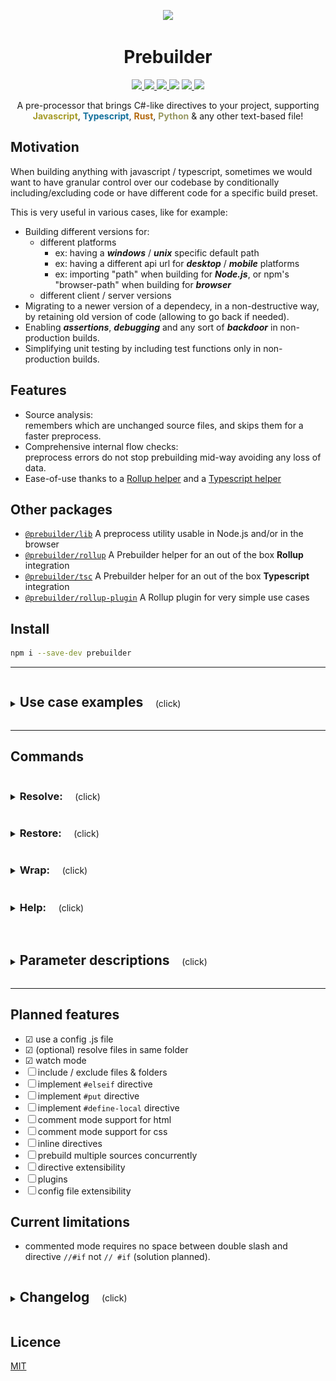 <p style="text-align:center" align="center">
    <a href="https://prebuilder.anfadev.com/"><img width=80 src="https://prebuilder.anfadev.com/images/prebuilder-logo.svg"></img></a>
</p>

<h1 style="text-align:center" align="center">Prebuilder</h1>

<p style="text-align:center" align="center">
    <a href="https://www.npmjs.com/package/prebuilder" alt="Npm version">
        <img src="https://img.shields.io/npm/v/prebuilder">
    </a>
    <a href="https://www.npmjs.com/package/prebuilder" alt="Size">
        <img src="https://img.shields.io/github/languages/code-size/prebuilderjs/prebuilder">
    </a>
    <a href="https://github.com/prebuilderjs/prebuilder" alt="Licence">
        <img src="https://img.shields.io/github/license/prebuilderjs/prebuilder">
    </a>
    <img src="https://visitor-badge.glitch.me/badge?page_id=prebuilderjs.prebuilder&style=flat">
    <a href="https://www.npmjs.com/package/prebuilder" alt="Npm downloads">
        <img src="https://img.shields.io/npm/dt/prebuilder">
    </a>
    <a href="https://twitter.com/intent/follow?screen_name=prebuilderjs" alt="Follow">
        <img src="https://img.shields.io/static/v1?label=Follow%20on&message=Twitter&color=blue">
    </a>
</p>

<p style="text-align:center" align="center">
A pre-processor that brings C#-like directives to your project, supporting<br><span style="color: #a59b28; font-weight:bold">Javascript</span>, <span style="color: #126f9b; font-weight:bold">Typescript</span>, <span style="color: #b3690f; font-weight:bold">Rust</span>, <span style="color: #969762; font-weight:bold">Python</span> & any other text-based file!
</p>

## Motivation

When building anything with javascript / typescript, sometimes we would want to have granular control over our codebase
by conditionally including/excluding code or have different code for a specific build preset.

This is very useful in various cases, like for example:
- Building different versions for:
    - different platforms
        - ex: having a ***windows*** / ***unix*** specific default path
        - ex: having a different api url for ***desktop*** / ***mobile*** platforms
        - ex: importing "path" when building for ***Node.js***, or npm's "browser-path" when building for ***browser***
    - different client / server versions
- Migrating to a newer version of a dependecy, in a non-destructive way, by retaining old version of code (allowing to go back if needed).
- Enabling ***assertions***, ***debugging*** and any sort of ***backdoor*** in non-production builds.
- Simplifying unit testing by including test functions only in non-production builds.

## Features
- Source analysis: <br>remembers which are unchanged source files, and skips them for a faster preprocess.
- Comprehensive internal flow checks: <br>preprocess errors do not stop prebuilding mid-way avoiding any loss of data.
- Ease-of-use thanks to a [Rollup helper](https://github.com/prebuilderjs/rollup) and a [Typescript helper](https://github.com/prebuilderjs/tsc)

## Other packages
- [`@prebuilder/lib`](https://github.com/prebuilderjs/lib) A preprocess utility usable in Node.js and/or in the browser
- [`@prebuilder/rollup`](https://github.com/prebuilderjs/rollup) A Prebuilder helper for an out of the box **Rollup** integration
- [`@prebuilder/tsc`](https://github.com/prebuilderjs/tsc) A Prebuilder helper for an out of the box **Typescript** integration
- [`@prebuilder/rollup-plugin`](https://github.com/prebuilderjs/rollup-plugin) A Rollup plugin for very simple use cases

## Install

```sh
npm i --save-dev prebuilder
```

---

<details>
<summary>
  <h2 style="display:inline-block">Use case examples</h2>
  <span style="white-space: pre;">    (click)</span>
</summary>
Using:

```sh
prebuild resolve --srcDir "src" --outDir "pre-build" --preprocessDefines "TARGET_BROWSER, ANDROID"
```

### Case 1) import depending on target platform
<table>
    <tr>
        <th>Original</th>
        <th>Resolved</th>
    </tr>
    <tr>
<td>

```c#
#if TARGET_BROWSER
import path from 'browser-path';
#else
const path = require('path');
#endif
```
<!-- these need to no be indented -->
</td>
<td>

```c#

import path from 'browser-path';



```

</td>
    </tr>
</table>

### Case 2) debugging & testing
<table>
    <tr>
        <th>Original</th>
        <th>Resolved</th>
    </tr>
    <tr>
<td>

```c#
class MyClass {

   constructor(apiUrl) {
       this.apiUrl = apiUrl;
       this.myData = fetchData(apiUrl);
   }

   #if DEBUG
   // log info
   console.log("api: " +this.apiUrl);
   // test
   Test = () => {
      console.log("MyClass test:");

      try {
         JSON.parse(this.myData);
         console.log("data ✔");
      } catch {
         console.error("data ✘");
      }
   }
   #endif
}
```
<!-- these need to no be indented -->
</td>
<td>

```c#
class MyClass {

   constructor(apiUrl) {
      this.apiUrl = apiUrl;
      this.myData = fetchData(apiUrl);
   }















}
```

</td>
    </tr>
</table>

### Case 3) Function definition depending on feature support
<table>
    <tr>
        <th>Original</th>
        <th>Resolved</th>
    </tr>
    <tr>
<td>

```c#
    // negative #if
#if !PARAM_2_SUPPORTED
    var myFunction = (param) => {
        return param + 1;
    }
#else
    var myFunction = (param1, param2) => {
        return param * param2 + 1;
    }
#endif
```
<!-- these need to no be indented -->
</td>
<td>

```c#


    var myFunction = (param) => {
        return param + 1;
    }





```

</td>
    </tr>
</table>

### Case 4) Variable definition depending on platform
<table>
    <tr>
        <th>Original</th>
        <th>Resolved</th>
    </tr>
    <tr>
<td>

```c#
    // commented mode
//#if ANDROID
   myConfig = {
      apiUrl:"api.site.net/android",
      greeting: "Hi Android user!",
   };
//#endif
//#if IOS
   //#post-code myConfig = {
   //#post-code    apiUrl: "api.site.net/ios",
   //#post-code    greeting: "Hi iOS user!"
   //#post-code };
//#endif
```
<!-- these need to no be indented -->
</td>
<td>

```c#


myConfig = {
    apiUrl: "api.site.net/android",
    greeting: "Hi Android user!",
};







```

</td>
    </tr>
</table>

</details>

---

## Commands

<details>
<summary>
  <h3 style="display:inline-block">Resolve:</h3>
  <span style="white-space: pre;">    (click)</span>
</summary>

Resolves directives in every script of a given source folder, and caches their original versions.
```sh
prebuild resolve --srcDir "src"
```

![](.screenshots/prebuild%20resolve.svg)

|       Parameters      |        Required       |  Needs value  |      Examples                                                                                |
|    ---                |          :---:        |     :---:     |        ---                                                                                   |
| `--srcDir`            | ✔                     | ✔            | `prebuild resolve --srcDir "src/somefolder"`                                                 |
| `--outDir`            | ✔ (unless <br>`--onTheSpot` is used) | ❌             | `prebuild resolve --outDir "output"`                                        |
| `--formats`           | ❌                    | ✔            | `prebuild resolve --formats ".js"`<br>`--formats ".js, .ts, .cpp"`                           |
| `--onTheSpot`         | ❌                    | ❌           |                                                                                              |
| `--log`               | ❌                    | ❌           |                                                                                              |
| `--watch`             | ❌                    | ❌           |                                                                                              |
| `--preprocessDefines` | ❌                    | ✔            | `prebuild resolve --preprocessDefines "MY_DEF"`<br>`--preprocessDefines "DEFINE1, DEFINE2"`  |
| `--preprocessMode`    | ❌                    | ✔            | `prebuild resolve --preprocessMode "both"`                                                   |
| `--config`            | ❌                    | ✔            | `prebuild resolve --config "myprebulder.config.js"`                                          |

</details>

<details>
<summary>
  <h3 style="display:inline-block">Restore:</h3>
  <span style="white-space: pre;">    (click)</span>
</summary>

Restores back original scripts (with unresolved directives) if resolved with --onTheSpot mode.
```sh
prebuild restore
```

|       Parameters       |     Required     |   Needs value   |
|    ---                 |       :---:      |      :---:      |
| `--log`                | ❌              | ❌              |

</details>

<details>
<summary>
  <h3 style="display:inline-block">Wrap:</h3>
  <span style="white-space: pre;">    (click)</span>
</summary>

Resolves scripts, executes a given command then restores them back.<br> 
This is useful to run bundlers and linters on resolved code, thus avoiding runtime errors.
```sh
prebuild wrap "my command" --srcDir "src"
```

![](.screenshots/prebuild%20wrap.svg)

|       Parameters              |        Required       |  Needs value  |      Examples                                        |
|    ---                        |          :---:        |     :---:     |        ---                                           |
| first parameter               | ✔                    | ✔            | `prebuild wrap "npx run build"`<br>⚠️ Use `npx` instead of `npm`, for more information read this [issue](https://stackoverflow.com/questions/9679932/how-to-use-executables-from-a-package-installed-locally-in-node-modules)                      |
| all of "resolve" <br>command's parameters  |          |               | `prebuild wrap "npx run build" --srcDir "src" --log` |
| `--wrap_RunCmdFirstTimeOnly`  | ❌                    | ❌           |                                                      |
| `--wrap_RunCmdInParallel`     | ❌                   | ❌           |                                                      |

<!-- ```sh
# examples for bundling your app with resolved code:
# - webpack
prebuild wrap "npx webpack --config example.config.js" --srcDir "src"
# - typescript
prebuild wrap "npx tsc" --srcDir "src"
# - rollup
prebuild wrap "npx rollup -c rollup.config.mjs" --srcDir "src"
``` -->

</details>

<details>
<summary>
  <h3 style="display:inline-block">Help:</h3>
  <span style="white-space: pre;">    (click)</span>
</summary>

Prints command line info on this tool.
```sh
prebuild --help
```

</details>
<br>
<details>
<summary>
  <h2 style="display:inline-block">Parameter descriptions</h2>
  <span style="white-space: pre;">    (click)</span>
</summary>

|       Parameters              | alias |        Expected values          |        Descriptions                                                                                                    |
|    ---                        |  ---  |            ---                  |            ---                                                                                                         |
| 'wrap' command's<br> first parameter | |                                 | A non-persistent cli command<br>⚠️ Use `npx` instead of `npm`, for more information read this [issue](https://stackoverflow.com/questions/9679932/how-to-use-executables-from-a-package-installed-locally-in-node-modules) |
| `--srcDir`                    | `-s`  | path (string)                   | Source folder's path.                                                                                                  |
| `--outDir`                    | `-o`  | path (string)                   | Output folder's path.                                                                                                  |
| `--log`                       | `-l`  |                                 | Enable debug logging.                                                                                                  |
| `--formats`                   | `-f`  | extention, or set of <br>extentions separated <br>by a comma `,` (string)     | List of file formats to preprocess.                                      |
| `--watch`                     | `-w`  |                                 | Watch source for changes, and auto-prebuild                                                                            |
| `--onTheSpot`                 |       |                                 | Resolve scripts keeping them in their source folder<br>⚠️ Experimental<br>⚠️ Watch mode unsupported on 'wrap' command |
| `--wrap_RunCmdFirstTimeOnly`  |       |                                 | Run command only the first time, when passing it to wrap() with watch mode active                                      |
| `--wrap_RunCmdInParallel`     |       |                                 | Run command in another process to avoid freezing prebuilder (useful to run tools in watch mode)                        |
| `--preprocessDefines`         |       | define, or set of <br>defines separated <br>by a comma `,` (string)           | List of defines based on which to validate <br>#if statements.           |
| `--preprocessMode`            |       | `"plain"` or<br>`"commented"` or<br>`"both"`  | Wether to preprocess directives written <br>plainly `#if` or in a comment `//#if`. <br>Default value is "both".  |
| `--config`                    | `-c`  | extention, or set of <br>extentions separated <br>by a comma `,` (string)     | List of file formats to preprocess.                                      |

</details>

---

## Planned features
- ☑ use a config .js file
- ☑ (optional) resolve files in same folder
- ☑ watch mode
- ☐ include / exclude files & folders
- ☐ implement `#elseif` directive
- ☐ implement `#put` directive
- ☐ implement `#define-local` directive
- ☐ comment mode support for html
- ☐ comment mode support for css
- ☐ inline directives
- ☐ prebuild multiple sources concurrently
- ☐ directive extensibility
- ☐ plugins
- ☐ config file extensibility

## Current limitations
- commented mode requires no space between double slash and directive `//#if` not `// #if` (solution planned).

<details>
<summary>
  <h2 style="display:inline-block">Changelog</h2>
  <span style="white-space: pre;">    (click)</span>
</summary>

### v 1.1
- Load configuration from file
- bugfix: parseArgs returns null

### v 1.2
- Added possibility to resolve files to a specific folder, as default
- resolution in same folder as source with --onTheSpot parameter
- resolve files to a specific folder as default with --outDir
- Renamed `preduild start` command to `preduild wrap`
- Renamed `--dir` command to `--srcDir`
- Hide temp folder on windows

### v 1.3
- Added watch mode
- Added wrap feature: run command only the first time, when passing it to wrap() with watch mode active (useful when running tools in watch mode)
- Added wrap feature: run command in another process to avoid freezing prebuilder (useful when running tools in watch mode)

</details>

## Licence

[MIT](https://github.com/prebuilderjs/prebuilder/blob/main/README.md)